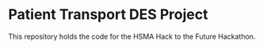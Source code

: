 # Patient Transport DES Project

This repository holds the code for the HSMA Hack to the Future Hackathon.
